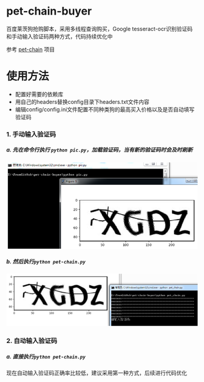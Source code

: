 # pet-chain-buyer
百度莱茨狗抢购脚本，采用多线程查询购买，Google tesseract-ocr识别验证码和手动输入验证码两种方式，代码持续优化中

参考 [pet-chain](https://github.com/yanwii/pet-chain) 项目

# 使用方法
- 配置好需要的依赖库
- 用自己的headers替换config目录下headers.txt文件内容
- 编辑config/config.ini文件配置不同种类狗的最高买入价格以及是否自动填写验证码

### 1. 手动输入验证码
##### a. 先在命令行执行 `python pic.py`，加载验证码，当有新的验证码时会及时刷新

![image](https://github.com/Acamy/Images/blob/master/3.png)

##### b. 然后执行`python pet-chain.py`

![image](https://github.com/Acamy/Images/blob/master/2.png)

### 2. 自动输入验证码
##### a. 直接执行`python pet-chain.py`
现在自动输入验证码正确率比较低，建议采用第一种方式，后续进行代码优化
